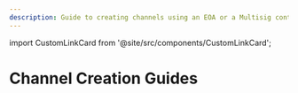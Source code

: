 ```yaml
---
description: Guide to creating channels using an EOA or a Multisig contract
---
```


import CustomLinkCard from '@site/src/components/CustomLinkCard';

# Channel Creation Guides

<CustomLinkCard text='Deploying your First Channel' link='./deploying-your-first-channel'/>

<CustomLinkCard text='Creating a Channel Using Gnosis Safe' link='./creating-a-channel-using-gnosis-safe'/>

